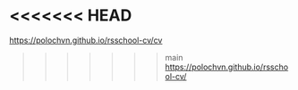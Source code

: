 <<<<<<< HEAD
=======
https://polochvn.github.io/rsschool-cv/cv
>>>>>>> main
https://polochvn.github.io/rsschool-cv/